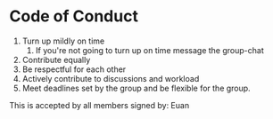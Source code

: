 # Code of Conduct
1. Turn up mildly on time
    1. If you're not going to turn up on time message the group-chat
2. Contribute equally
3. Be respectful for each other
4. Actively contribute to discussions and workload
5. Meet deadlines set by the group and be flexible for the group.

This is accepted by all members
signed by:
Euan
